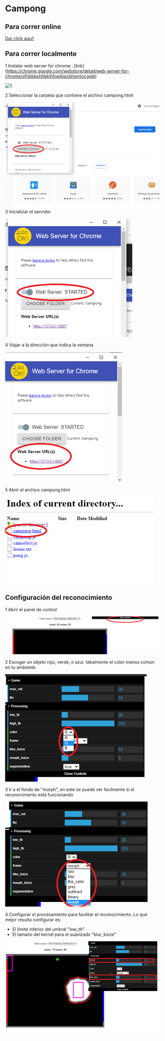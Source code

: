 # Campong

## Para correr online

[Dar click aquí!](https://yjmantilla.github.io/juego-pdi/campong.html)

## Para correr localmente

1 Instalar web server for chrome : [link] (https://chrome.google.com/webstore/detail/web-server-for-chrome/ofhbbkphhbklhfoeikjpcbhemlocgigb)

![1](/1.png)

2 Seleccionar la carpeta que contiene el archivo campong.html

![2](/docs/2.png)

3 Inicializar el servidor

![3](/docs/3.png)

4 Viajar a la dirección que indica la ventana

![4](/docs/4.png)

5 Abrir el archivo campong.html

![5](/docs/5.png)

## Configuración del reconocimiento

1 Abrir el panel de control

![open](/docs/open_panel.png)

2 Escoger un objeto rojo, verde, o azul. Idealmente el color menos común en tu ambiente.

![select](/docs/select_color.png)

3 Ir a el fondo de "morph", en este se puede ver facílmente si el reconocimiento está funcionando.

![morp](/docs/morph.png)

4 Configurar el procesamiento para facilitar el reconocimiento. Lo que mejor resulta configurar es:

- El límite inferior del umbral "low_th"
- El tamaño del kernel para el suavizado "blur_ksize"

![recon](/docs/recon.png)
